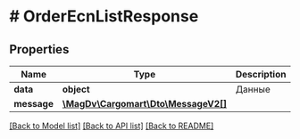 # # OrderEcnListResponse

## Properties

Name | Type | Description | Notes
------------ | ------------- | ------------- | -------------
**data** | **object** | Данные |
**message** | [**\MagDv\Cargomart\Dto\MessageV2[]**](MessageV2.md) |  | [optional]

[[Back to Model list]](../../README.md#models) [[Back to API list]](../../README.md#endpoints) [[Back to README]](../../README.md)

